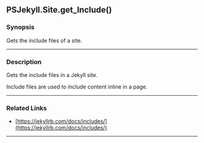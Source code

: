 PSJekyll.Site.get_Include()
---------------------------

### Synopsis
Gets the include files of a site.

---

### Description

Gets the include files in a Jekyll site.

Include files are used to include content inline in a page.

---

### Related Links
* [https://jekyllrb.com/docs/includes/](https://jekyllrb.com/docs/includes/)

---

